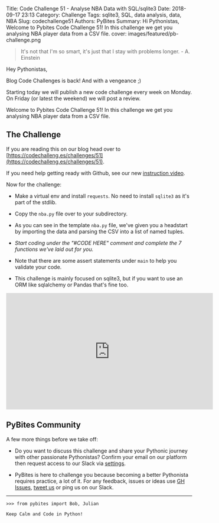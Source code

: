 Title: Code Challenge 51 - Analyse NBA Data with SQL/sqlite3
Date: 2018-09-17 23:13
Category: Challenge
Tags: sqlite3, SQL, data analysis, data, NBA
Slug: codechallenge51
Authors: PyBites
Summary: Hi Pythonistas, Welcome to Pybites Code Challenge 51! In this challenge we get you analysing NBA player data from a CSV file.
cover: images/featured/pb-challenge.png

> It's not that I'm so smart, it's just that I stay with problems longer. - A. Einstein

Hey Pythonistas,

Blog Code Challenges is back! And with a vengeance ;)

Starting today we will publish a new code challenge every week on Monday. On Friday (or latest the weekend) we will post a review.

Welcome to Pybites Code Challenge 51! In this challenge we get you analysing NBA player data from a CSV file.


## The Challenge

If you are reading this on our blog head over to [https://codechalleng.es/challenges/51](https://codechalleng.es/challenges/51).

If you need help getting ready with Github, see our new [instruction video](https://youtu.be/vJsyLSZxqVw).
<br>

Now for the challenge: 

- Make a virtual env and install `requests`. No need to install `sqlite3` as it's part of the stdlib.

- Copy the `nba.py` file over to your subdirectory.

- As you can see in the template `nba.py` file, we've given you a headstart by importing the data and parsing the CSV into a list of named tuples.

- *Start coding under the "#CODE HERE" comment and complete the 7 functions we've laid out for you.*

- Note that there are some assert statements under `main` to help you validate your code.

- This challenge is mainly focused on sqlite3, but if you want to use an ORM like sqlalchemy or Pandas that's fine too.

<center><iframe width="560" height="315" src="https://www.youtube.com/embed/2jeuMMU1a_o" frameborder="0" allow="autoplay; encrypted-media" allowfullscreen></iframe></center>

## PyBites Community

A few more things before we take off:

* Do you want to discuss this challenge and share your Pythonic journey with other passionate Pythonistas? Confirm your email on our platform then request access to our Slack via [settings](https://codechalleng.es/settings/).

* PyBites is here to challenge you because becoming a better Pythonista requires practice, a lot of it. For any feedback, issues or ideas use [GH Issues](https://github.com/pybites/challenges/issues), [tweet us](https://twitter.com/pybites) or ping us on our Slack.

---

	>>> from pybites import Bob, Julian

	Keep Calm and Code in Python!
